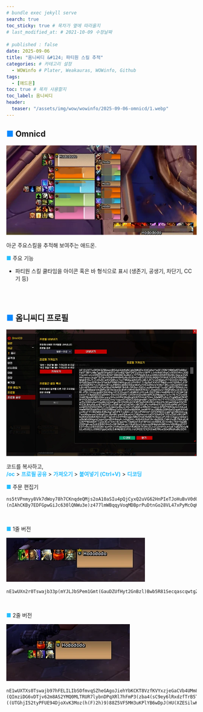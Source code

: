 ```yaml
---
# bundle exec jekyll serve
search: true
toc_sticky: true # 목차가 옆에 따라올지
# last_modified_at: # 2021-10-09 수정날짜

# published : false
date: 2025-09-06
title: "옴니씨디 &#124; 파티원 스킬 추적"
categories: # 카테고리 설정
  - WOWinfo # Plater, Weakauras, WOWinfo, Github
tags:
  - [애드온]
toc: true # 목차 사용할지
toc_label: 옴니씨디
header:
  teaser: "/assets/img/wow/wowinfo/2025-09-06-omnicd/1.webp"
---
```


## <span style="color:#0b89ff">■</span> Omnicd

![alt text](/assets/img/wow/wowinfo/2025-09-06-omnicd/1.webp)

아군 주요스킬을 추적해 보여주는 애드온.  

**<span style="color:#26beff">■</span>** 주요 기능
- 파티원 스킬 쿨타임을 아이콘 혹은 바 형식으로 표시 (생존기, 공생기, 차단기, CC기 등)
<br>
<br>

## <span style="color:#0b89ff">■</span> 옴니씨디 프로필

![alt text](/assets/img/wow/wowinfo/2025-09-06-omnicd/2.webp)

코드를 복사하고,  
**<span style="color:#26beff">/oc</span>** > 
**<span style="color:#26beff">프로필 공유</span>** > 
**<span style="color:#26beff">가져오기</span>** > 
**<span style="color:#26beff">붙여넣기 (Ctrl+V)</span>** > 
**<span style="color:#26beff">디코딩</span>**



**<span style="color:#26beff">■</span>** 주문 편집기
```
ns5tVPnmyy8Vk7dWoy78h7CKnqdeQMjs2oA10aSIu4pQjCyxQ2uVG62HnPIeTJoHuBvV0dOPjgi19fcmFhMZsCiL105teHEEFE)9(6hBgK5WOAyGHgw8LT3HUh9UMbrF2Ozl3b(HmkKfYSpyqRwPcT98Ddcy2LEBTQLQZS762PjZMpDe)2pW)(nIAhCKBy7EDFGpwGiJc630lQNWu3e)z477lmWBqqyVoqMDBprPuDtnGo28VL47xPyMcOqKgbaSuazPsjZo1RqRwYr2n2lK4V58jRNEd)YXhVpF5y(KPhV)67UNp635moAaqg071nyqh3d8BkPhQrmq66zOxsIOweaajAkqFIqj8VUELs2oBx4df78CWdI2DDN4vERBiWeyf1RuGtlGcjycsLasIqjVflTxnA53qD2Ms2CYWnNmjpOj7cTbbMpXiDmYeLDfh3(iN0qgyIkehlusSG3QPOE5x5xmted(0qXV8BNWhFDC(4BFz90LkpdjTiVXWeqSmGzNcPEQocQBOsojr4JNtwn)JR(1YyYNTyZfFohYr67sEITpDKj7bqAbuDlasL9pbImmZeyk4uUkTYRkVnLp)A(8ZwF6zIdIRUl6s5pxTyMYP(yoYDc0mqyC2birovCgaTu6nXyHpwaIF19BgDUyRVyA0lJ))OZ)qFI55HpbJnGzFJjvpfc1bgivUaeluYVD5c7vGMobNUK)d1VTM41tSTXwpiPl1hYy160T9llI8Ae88d71O3ZG)5p
```  
<br>

**<span style="color:#26beff">■</span>** 1줄 버전  

![alt text](/assets/img/wow/wowinfo/2025-09-06-omnicd/3.webp)  
``` 
nE1wUXn2r0Tswajb33p(mYJLJbSPem1Gmt(GauDZUfHyt2GnBzl)Bwb5R81SecqascqwtgZIiNQkYU74rXySHGkEV1TUN6upULQ0v3vv(MM(MX6osCQ5tthhBoqYhMQNoE4Q6r6J7XVkFFtxxB1e(F5MH(PFPwB6Q3wvEZ3F37EBXRXETFUPQqNOd0UAONuzyZHFaRDAtdTzD)Qhg(gwWYxku826XPNj92ViaapwJRNbZyD7AiB4n6RVVRzD1vvL7Q7pw3D7WVqNNRUozcPOlRnkp(NrxT5358vLFQ6AxkRDADWy85CYPODeGuonESFv9uZBHtvuVdq0aSUQUdsQFFgNF)4WwWJmXC)fS0FQD90deNeQk7Ptw(L)1F9N)B)9x9k57B2C4hRkSvLDdREuq)HHXPREUQixvUAO74U(dm)TDC4JVRzZeuz6Kxz)v452zp3hJwDc(M2fCwXZDSN7tbT2KYjLnhYbLSd75Jnp1mEO562Uo2VyF(AVt5S6m4VKZ5ZbCaV9f8AJ)m3vUSPqGoj57vdDdsSSE1u7tn838NKtZq4BZm5t86)8F)Z)LF6l)N)Xf0dNUF4HHp(b89D1JBBMEF94JKT()dRVYLpF9Ve5QVKCJim7JzBCHcjYngvkTcSu2MnbB(cY9L4RZG39Ri26MV(yky82Op7u2GlD517tAvqHOvkOI5SKV)veBx9ZdhXkOOS9ZOshnheaUhDaEt3WhX1uySHyma1lS6qqtc6mzysYBCYwXumYRK0gdRtkytrws7JEfj5cgCqw)KvB0YA5qAwaujFaJlk2qBJghVPld(KxdmDsFsswlJYA2iETlZlzuoNIHMwLnUKSMkATsHe7ImLA0blafc5ATtHUyKKcob(Tn71EckLNGsPohi7w6rHJJucMn518wQKoNzjdamRUb3PSMXNqSGnBi50Yfevi(X7ArxPmTgklPfciOYyboxmoBENw2ZeeGA0(GaWui45JB9rDKpjsksCKR06mge(jJRSwg12KpyIZhWO518AtulWY7LtIOKtwZzcEbqjxiyMbef84dKmXSqDjdhFkDot0igjkEgsgvb(opfSlbVsvhc979bwke1kVynLqzMGlA9SzZjMVIOFwy2QjRS2sqV8usl4LSt4LOZY5bLwJxNJITqRprFDkl3OoOM9ntKLOUNSaYfq6dZDaYobFzRAoTWphWJ(qwcKMyuimVak4wX5eLaYSytPn2zhejIsAOXMuQ8SdnNr69igYqgbeVv2e7XsihvhTcEcPz(behlq9St6zIs7eydC7ZlUPqEwhYWfmrzlZuliYQRwEyNRxwnCSFQzSuEgulnAVByOBQDpzN1nhq7Tr0J9pWT2P1MF)ig84fNSfPQgu84K3pwQgVDSf9H4N7lMRKkqU6sfFHIQGniFHfN7GqIZ1MSO0jGvG7wXlgZk)8PSGxiZFQLcRG0IGvqzaNY3f6ORmZxBevSSidkdDNbYbkiLLwyWk05rMR1Syvk3apvj4ond2mfoksjbTrbyZTglqE5sdZcN6uJvgfsonBeP5klArSsuaVIBsHfeJIi64ONOBg7CZ6cKES0ju0KYtyiKIk629NATkaJRulC65E7SL42S8DI8TOA2sC1hePNuA3(qh(zIsz2INsU64Mn398EzMZHnBA6pijhYCMJ0ZWYCEnJ91DFxZIgWE8ZEVF4PMDn9t0J14e7ho0o1kdBwpnvV6H3pmI5bU7MBF3RVMhDC962(TYuOIgxUlMARz6IfUFSP(XBhA7NaVKnmgHg)apZ38GRK2F4TV5pE3YkNUY5vpBeWan450fu8JYynsI(1ZolNwemFv2g5BNReGRVQfgIyH1ThQh3vverr4Xdtd70C0SC)t7NgB7Fe(d5RqnCl8mnRwHyfQD3T7ypzVI0lYWiww2sf1Jh3pXJLU(InPs((dh3rtKGp9NAbGHz5JYEklDoUsfkCy7IRbp5HXU6F8YLWHQhAilfip)YHDkwgYkedOxpgHLkoXOwNNYjGwGOPIcDX1jml7YS7WPNNpZ6WyryO1OhLJChhOapGeEdZhqV9aMc250xmF22Z)HsuVTBXysnJV(tudXZFVK52p038NXpLnttiqV8NSW(oBHtdAqJxipKWs6)NxzEPMGZnR8g5MEQ9q79TDNYlA5z4QhXSIe0iGuD6ps4nJdh3Z3)kSpmkP7jvO)xDZU(2x9DM6UUF7ddRh(n6)7d
```  
<br>

**<span style="color:#26beff">■</span>** 2줄 버전  

![alt text](/assets/img/wow/wowinfo/2025-09-06-omnicd/4.webp)  
```
nE1wUXTXs0Tswajb97hFELILIbSOfmvqSZheGAgoJiehYbKCKT8VzfKVYxzjeGaCVb4UMm8IiNUksodSvmSneuXURU6tDQhDPczXnf5xw1w1x2KehRE34H(QHK8Wy54HHZk7tFCl(v(vvnn1fJ4)5B6Ah)CT20uUTi)L)0nV45zpd7v)(QImziDG6vDTjv62m8AS2YMQ0MLTRUR7lybnDPqXRl7hFmP3(zba4(sC9ey6lRxdzfTrB5TnvRloRiFxz7HYMR7(mDES4IGYf8MOujS4FkzXMVZylYFxXfMquAKsNszJXGrK2Hbs(y)H2vLJvphovw5oarfW6QYgij((io)((UTGhjI52tyPFUE94DjoXvK3Moz(h(F)2h)9)88Z5VF5MH3uKPlYB6wDpJ(HU(XZESilwKVQR5WU2bI)22392xuTzeQmU4v6Vcpxp55wVxldW3KgNrZEUH8CBWjLQqmi0rx0j4DipVV6HQ(HQlQBAi)I85lSgHrlJG)cgJn6WbS6NWRv2JCx(8MmbA4KVZ7A64yz5QX6hQOVPptonbHVmZex41)7F)XF9p(W))VoHEO09H76E7RW33u2VTA8QY(7t26FhwFIlF86FkYvEk56ry26JA)mfMixVxiKcWsrDu50Xti3NIVocEZxrS1mD9(Gtz1EB0i0ot40R3gKcNarRGt4JroF)ti2MYh7oGvqrz97rLoAoWaCp6aCzt3BX1KP0oV3b1Z0sNtMeKXKHtswLH3Yh8EALGuPiDcoDWtssR3kssgNchK0pOLkjVw0fMeavshqz8SnKAVYKKucHxRP1athyuiIktGXdkRdSEgJGqKvAIILdWxVjIGcxirUirPkPtdqHqUuAeOlwssaNa)whTsBck5lqjxgDPli3IchtsjGTGvsBjcYyKKu4Ui1va48AkBaXcYSUGrYxGxG4hTRgDLIP1qzzAbhcQewGZ59tMx5f0EkhduL06yagColDCT1l90jrsrGICWgwgnwHwtGwhSoLFsFLKwZkvEjJkRD6GylEnJYzz8O0bHiobOuWJ2vAS6zqsXNCJr5vSv8SNHKrHZZC2cvJYgDCI(TwhdCJoWHeHGPmLZ41wYSXaXxE0pJ0w68sHDYQC0pFjPnxBukJL9kJMYxY1kRm6zJHEF8bKHOLHHtWeA0Wek6EsRGCbKdsKhGSHXxuliMfvakpPVYBDrosQ8K3cd4M5gDGLCi1ITUsZ8Aa(dfkvWH8Zjugj7qoKNshWAHlXzwGczohPoEnJhxyIFaXrcl1vmvWugWTLdHXqGHK2GmC5uysAy3lcIS4S5h2P6LvDhAhR6Z5NbLCJ2B66AgR3NSZ6Qb0ERh9y)puR90AlVz6SlfFx3xJ2o0R7ztfozi3CUaptKQMvi9GeNAyKeNkfjrUWNuGAorl6Jc70P0GgsMFP4NuGBCqkiuGcP7cnWfQPR1JcusKaLkDNyfSuszUJfSs68i1tRMTAkvaVmn3Nld5yzOwhx8cA9mW4UtS3qDhZmILUxeg4eycJCV1fcHrUuJy58QEudKueg2mHCQZCgYfM7DYAMskssMGx4tK9sdsAvoxjZaWJzcubgbt9Yz4gtLMzHWuRESy6fK6T31GFgtziBXlhNDyZMBECppIz3MnvTdCUapwzF6vxESUQ(2YMFOAwdyp6vUR6EOAxv7y6TzCI9Dd1J18SLLJJLRU7QUE88)nV86x8SlOjfxVUUDlp05T9vL3FDxDBcAv4znmOw1q14j6FufqnrfbsOXRPz84bvxUHx98l)XBwgF90viKCIvNFrDD3b8(9RWlOZa7n8GnCU)ft(pfqDQpjbm5UhloaBSQgUqIywxpu2VRiZJYWddJD7KuioF)d7h7RBVhEyY9HA4wOPAwTcPcO6D3UdTj7LfEsshjJ51PY6(d7hPbtxFYMPI(2Hd7sZKGpTlnbW4S0rjoMKogQt1ouK8KRbp6HbVAV)0LWHk7QswYL88th3jBEmlN3HU9yi2u9kg264Coo0e0JxMqBCzatZop9oC6Pj00gmyegB1BrfkofPanIeA3ADO7UdZbBmYtMqB7X)uPu3TRryTQ)zVl1s843ZjZTDTv)c(jVACeb65)OfY3jlSmQrAad(PesAUfp)O(t1xCQ)LvX30d1d13w3SKxuttXv2JPftqlbKIL)mHl77oSNU)vyFy0KUlQK(FXl31wF(pOkBA(276w39nQ)5
```
<br>
